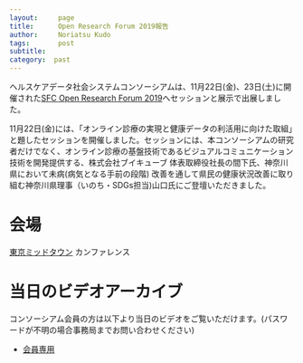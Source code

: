 ```yaml
---
layout:     page
title:      Open Research Forum 2019報告
author:     Noriatsu Kudo
tags: 		post 
subtitle:  	
category:  past
---
```

<!-- Start Writing Below in Markdown -->
ヘルスケアデータ社会システムコンソーシアムは、11月22日(金)、23日(土)に開催された[SFC Open Research Forum 2019](https://orf.sfc.keio.ac.jp/)へセッションと展示で出展しました。

11月22日(金)には、「オンライン診療の実現と健康データの利活用に向けた取組」と題したセッションを開催しました。セッションには、本コンソーシアムの研究者だけでなく、オンライン診療の基盤技術であるビジュアルコミュニケーション技術を開発提供する、株式会社ブイキューブ 体表取締役社長の間下氏、神奈川県において未病(病気となる手前の段階) 改善を通して県民の健康状況改善に取り組む神奈川県理事（いのち・SDGs担当)山口氏にご登壇いただきました。

# 会場
[東京ミッドタウン](https://www.tokyo-midtown.com/jp/access/public-transport/) カンファレンス

# 当日のビデオアーカイブ
コンソーシアム会員の方は以下より当日のビデオをご覧いただけます。(パスワードが不明の場合事務局までお問い合わせください)

- [会員専用](http://web.sfc.wide.ad.jp/~kudo/lisc02/20190522_soukai.zip)
